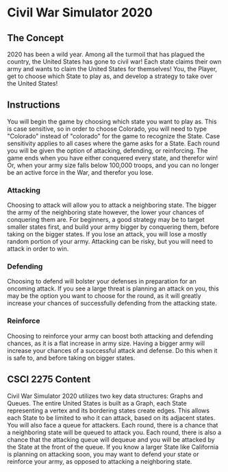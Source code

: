 # Civil War Simulator 2020

## The Concept
2020 has been a wild year. Among all the turmoil that has plagued the country, the United States has gone to civil war! Each state claims their own army and wants to claim the United States for themselves! You, the Player, get to choose which State to play as, and develop a strategy to take over the United States!

## Instructions
You will begin the game by choosing which state you want to play as. This is case sensitive, so in order to choose Colorado, you will need to type "Colorado" instead of "colorado" for the game to recognize the State. Case sensitivity applies to all cases where the game asks for a State. Each round you will be given the option of attacking, defending, or reinforcing. The game ends when you have either conquered every state, and therefor win! Or, when your army size falls below 100,000 troops, and you can no longer be an active force in the War, and therefor you lose.
### Attacking
Choosing to attack will allow you to attack a neighboring state. The bigger the army of the neighboring state however, the lower your chances of conquering them are. For beginners, a good strategy may be to target smaller states first, and build your army bigger by conquering them, before taking on the bigger states. If you lose an attack, you will lose a mostly random portion of your army. Attacking can be risky, but you will need to attack in order to win.
### Defending
Choosing to defend will bolster your defenses in preparation for an oncoming attack. If you see a large threat is planning an attack on you, this may be the option you want to choose for the round, as it will greatly increase your chances of successfully defending from the attacking state.
### Reinforce
Choosing to reinforce your army can boost both attacking and defending chances, as it is a flat increase in army size. Having a bigger army will increase your chances of a successful attack and defense. Do this when it is safe to, and before taking on bigger states.

## CSCI 2275 Content
Civil War Simulator 2020 utilizes two key data structures: Graphs and Queues. The entire United States is built as a Graph, each State representing a vertex and its bordering states create edges. This allows each State to be limited to who it can attack, based on its adjacent states. You will also face a queue for attackers. Each round, there is a chance that a neighboring state will be queued to attack you. Each round, there is also a chance that the attacking queue will dequeue and you will be attacked by the State at the front of the queue. If you know a larger State like California is planning on attacking soon, you may want to defend your state or reinforce your army, as opposed to attacking a neighboring state.